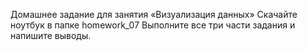 Домашнее задание для занятия «Визуализация данных»
Скачайте ноутбук в папке homework_07
Выполните все три части задания и напишите выводы.
